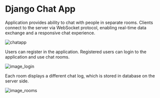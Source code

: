 # Django Chat App
Application provides ability to chat with people in separate rooms. Clients connect to the server via WebSocket protocol, enabling real-time data exchange and a responsive chat experience.

![chatapp](https://github.com/SzyJar/ChatApp/assets/107247457/9aa821cc-5dce-4dec-a208-7d4e65048805)


Users can register in the application. Registered users can login to the application and use chat rooms.

![image_login](https://github.com/SzyJar/ChatApp/assets/107247457/abed3557-2e72-4f62-bd41-9a8486ae0133)



Each room displays a different chat log, which is stored in database on the server side.

![image_rooms](https://github.com/SzyJar/ChatApp/assets/107247457/572c9e04-b23b-4086-a303-6c9716f6171a)

